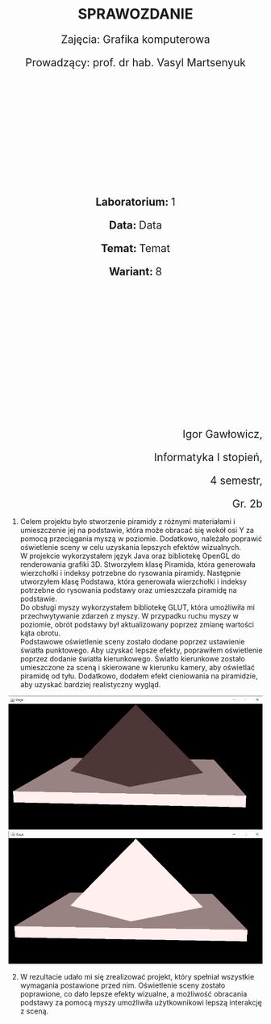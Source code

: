 <style>
  h1,
  h2,
  h3,
  h4 {
    border-bottom: 0;
    display: flex;
    flex-direction: column;
    align-items: center;
    margin-bottom: 0;
    font-weight: bold;
  }
  p{
    font-size: 1.5em;
    margin-bottom: 0;
  }
</style>

<h1>SPRAWOZDANIE</h1>
<p align="center">Zajęcia: Grafika komputerowa</p>
<p align="center">Prowadzący: prof. dr hab. Vasyl Martsenyuk</p>

&nbsp;

&nbsp;

&nbsp;

&nbsp;

&nbsp;

<p align="center"><b>Laboratorium: </b>1</p>
<p align="center"><b>Data: </b>Data</p>
<p align="center"><b>Temat: </b>Temat</p>
<p align="center"><b>Wariant: </b>8</p>

&nbsp;

&nbsp;

&nbsp;

&nbsp;

&nbsp;

&nbsp;

<p align="end">Igor Gawłowicz,</p>
<p align="end">Informatyka I stopień,</p>
<p align="end">4 semestr,</p>
<p align="end">Gr. 2b</p>

<div style="page-break-after: always;"></div>

1. Celem projektu było stworzenie piramidy z różnymi materiałami i umieszczenie jej na podstawie, która może obracać się wokół osi Y za pomocą przeciągania myszą w poziomie. Dodatkowo, należało poprawić oświetlenie sceny w celu uzyskania lepszych efektów wizualnych. \
 W projekcie wykorzystałem język Java oraz bibliotekę OpenGL do renderowania grafiki 3D. Stworzyłem klasę Piramida, która generowała wierzchołki i indeksy potrzebne do rysowania piramidy. Następnie utworzyłem klasę Podstawa, która generowała wierzchołki i indeksy potrzebne do rysowania podstawy oraz umieszczała piramidę na podstawie. \
 Do obsługi myszy wykorzystałem bibliotekę GLUT, która umożliwiła mi przechwytywanie zdarzeń z myszy. W przypadku ruchu myszy w poziomie, obrót podstawy był aktualizowany poprzez zmianę wartości kąta obrotu. \
 Podstawowe oświetlenie sceny zostało dodane poprzez ustawienie światła punktowego. Aby uzyskać lepsze efekty, poprawiłem oświetlenie poprzez dodanie światła kierunkowego. Światło kierunkowe zostało umieszczone za sceną i skierowane w kierunku kamery, aby oświetlać piramidę od tyłu. Dodatkowo, dodałem efekt cieniowania na piramidzie, aby uzyskać bardziej realistyczny wygląd.
<div align="center">
     <img src="przod.png" />
</div>
<div align="center">
     <img src="tyl.png" />
</div>

2. W rezultacie udało mi się zrealizować projekt, który spełniał wszystkie wymagania postawione przed nim. Oświetlenie sceny zostało poprawione, co dało lepsze efekty wizualne, a możliwość obracania podstawy za pomocą myszy umożliwiła użytkownikowi lepszą interakcję z sceną.
